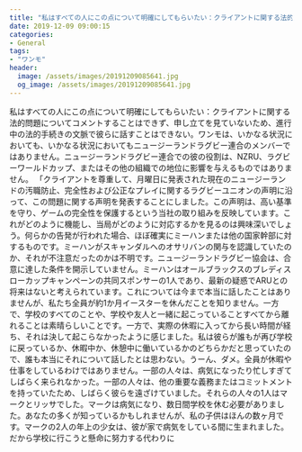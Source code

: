 ```yaml
---
title: "私はすべての人にこの点について明確にしてもらいたい：クライアントに関する法的問題についてコメントすることはできず、申し立てを見ていないため、進行中の法的手続きの文脈で彼らに話すことはできない。"
date: 2019-12-09 09:00:15
categories:
- General
tags:
- "ワンモ"
header:
  image: /assets/images/20191209085641.jpg
  og_image: /assets/images/20191209085641.jpg
---
```


私はすべての人にこの点について明確にしてもらいたい：クライアントに関する法的問題についてコメントすることはできず、申し立てを見ていないため、進行中の法的手続きの文脈で彼らに話すことはできない。ワンモは、いかなる状況においても、いかなる状況においてもニュージーランドラグビー連合のメンバーではありません。ニュージーランドラグビー連合での彼の役割は、NZRU、ラグビーワールドカップ、またはその他の組織での地位に影響を与えるものではありません。 「クライアントを尊重して、月曜日に発表された現在のニュージーランドの汚職防止、完全性および公正なプレイに関するラグビーユニオンの声明に沿って、この問題に関する声明を発表することにしました。この声明は、高い基準を守り、ゲームの完全性を保護するという当社の取り組みを反映しています。これがどのように機能し、当局がどのように対応するかを見るのは興味深いでしょう。何らかの告発が行われた場合、ほぼ確実にミーハンまたは他の国家幹部に対するものです。ミーハンがスキャンダルへのオサリバンの関与を認識していたのか、それが不注意だったのかは不明です。ニュージーランドラグビー協会は、合意に達した条件を開示していません。ミーハンはオールブラックスのブレディスローカップキャンペーンの共同スポンサーの1人であり、最新の疑惑でARUとの将来はないと考えられています。これについては今まで本当に話したことはありませんが、私たち全員が約1か月イースターを休んだことを知りません。一方で、学校のすべてのことや、学校や友人と一緒に起こっていることすべてから離れることは素晴らしいことです。一方で、実際の休暇に入ってから長い時間が経ち、それは決して起こらなかったように感じました。私は彼らが誰もが再び学校に戻っているか、休暇中か、休憩中に働いているかのどちらかだと思っていたので、誰も本当にそれについて話したとは思わない。うーん、ダメ。全員が休暇や仕事をしているわけではありません。一部の人々は、病気になったり忙しすぎてしばらく来られなかった。一部の人々は、他の重要な義務またはコミットメントを持っていたため、しばらく彼らを遠ざけていました。それらの人々の1人はマークとリッサでした。マークは病気になり、数日間学校を休む必要がありました。あなたの多くが知っているかもしれませんが、私の子供はほんの数ヶ月です。マークの2人の年上の少女は、彼が家で病気をしている間に生まれました。だから学校に行こうと懸命に努力する代わりに
